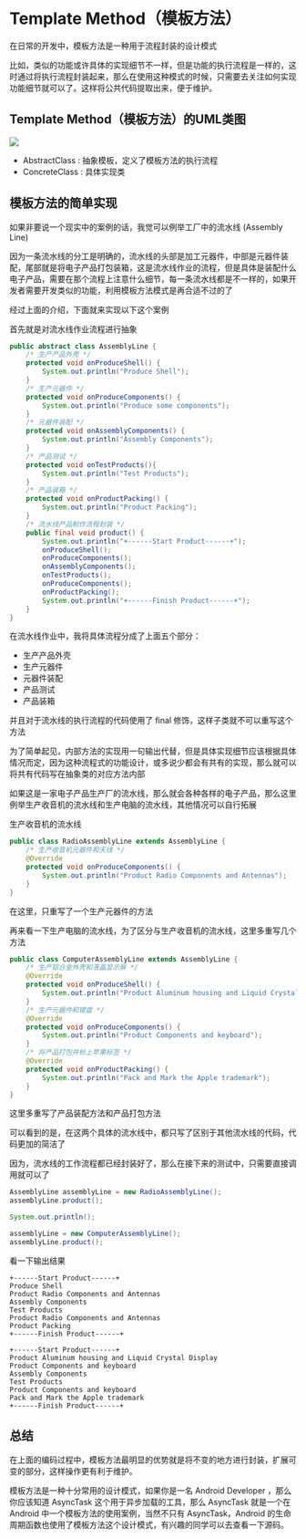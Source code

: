 # Template Method（模板方法）

在日常的开发中，模板方法是一种用于流程封装的设计模式

比如，类似的功能或许具体的实现细节不一样，但是功能的执行流程是一样的，这时通过将执行流程封装起来，那么在使用这种模式的时候，只需要去关注如何实现功能细节就可以了。这样将公共代码提取出来，便于维护。

## Template Method（模板方法）的UML类图
![](http://my.csdn.net/uploads/201204/02/1333348131_8870.jpg)

 + AbstractClass : 抽象模板，定义了模板方法的执行流程
 + ConcreteClass : 具体实现类


## 模板方法的简单实现

如果非要说一个现实中的案例的话，我觉可以例举工厂中的流水线 (Assembly Line)

因为一条流水线的分工是明确的，流水线的头部是加工元器件，中部是元器件装配，尾部就是将电子产品打包装箱，这是流水线作业的流程，但是具体是装配什么电子产品，需要在那个流程上注意什么细节，每一条流水线都是不一样的，如果开发者需要开发类似的功能，利用模板方法模式是再合适不过的了

经过上面的介绍，下面就来实现以下这个案例

首先就是对流水线作业流程进行抽象
```java
public abstract class AssemblyLine {
    /* 生产产品外壳 */
    protected void onProduceShell() {
        System.out.println("Produce Shell");
    }
    /* 生产元器件 */
    protected void onProduceComponents() {
        System.out.println("Produce some components");
    }
    /* 元器件装配 */
    protected void onAssemblyComponents() {
        System.out.println("Assembly Components");
    }
    /* 产品测试 */
    protected void onTestProducts(){
        System.out.println("Test Products");
    }
    /* 产品装箱 */
    protected void onProductPacking() {
        System.out.println("Product Packing");
    }
    /* 流水线产品制作流程封装 */
    public final void product() {
        System.out.println("+------Start Product------+");
        onProduceShell();
        onProduceComponents();
        onAssemblyComponents();
        onTestProducts();
        onProduceComponents();
        onProductPacking();
        System.out.println("+------Finish Product------+");
    }
}
```

在流水线作业中，我将具体流程分成了上面五个部分：

 + 生产产品外壳
 + 生产元器件
 + 元器件装配
 + 产品测试
 + 产品装箱

并且对于流水线的执行流程的代码使用了 final 修饰，这样子类就不可以重写这个方法

为了简单起见，内部方法的实现用一句输出代替，但是具体实现细节应该根据具体情况而定，因为这种流程式的功能设计，或多说少都会有共有的实现，那么就可以将共有代码写在抽象类的对应方法内部

如果这是一家电子产品生产厂的流水线，那么就会各种各样的电子产品，那么这里例举生产收音机的流水线和生产电脑的流水线，其他情况可以自行拓展

生产收音机的流水线
```java
public class RadioAssemblyLine extends AssemblyLine {
    /* 生产收音机元器件和天线 */
    @Override
    protected void onProduceComponents() {
        System.out.println("Product Radio Components and Antennas");
    }
}
```
在这里，只重写了一个生产元器件的方法

再来看一下生产电脑的流水线，为了区分与生产收音机的流水线，这里多重写几个方法
```java
public class ComputerAssemblyLine extends AssemblyLine {
    /* 生产铝合金外壳和液晶显示屏 */
    @Override
    protected void onProduceShell() {
        System.out.println("Product Aluminum housing and Liquid Crystal Display");
    }
    /* 生产元器件和键盘 */
    @Override
    protected void onProduceComponents() {
        System.out.println("Product Components and keyboard");
    }
    /* 将产品打包并标上苹果标签 */
    @Override
    protected void onProductPacking() {
        System.out.println("Pack and Mark the Apple trademark");
    }
}
```
这里多重写了产品装配方法和产品打包方法

可以看到的是，在这两个具体的流水线中，都只写了区别于其他流水线的代码，代码更加的简洁了

因为，流水线的工作流程都已经封装好了，那么在接下来的测试中，只需要直接调用就可以了
```java
AssemblyLine assemblyLine = new RadioAssemblyLine();
assemblyLine.product();

System.out.println();

assemblyLine = new ComputerAssemblyLine();
assemblyLine.product();
```

看一下输出结果
```console
+------Start Product------+
Produce Shell
Product Radio Components and Antennas
Assembly Components
Test Products
Product Radio Components and Antennas
Product Packing
+------Finish Product------+

+------Start Product------+
Product Aluminum housing and Liquid Crystal Display
Product Components and keyboard
Assembly Components
Test Products
Product Components and keyboard
Pack and Mark the Apple trademark
+------Finish Product------+
```

## 总结

在上面的编码过程中，模板方法最明显的优势就是将不变的地方进行封装，扩展可变的部分，这样操作更有利于维护。

模板方法是一种十分常用的设计模式，如果你是一名 Android Developer ，那么你应该知道 AsyncTask 这个用于异步加载的工具，那么 AsyncTask 就是一个在 Android 中一个模板方法的使用案例，当然不只有 AsyncTask，Android 的生命周期函数也使用了模板方法这个设计模式，有兴趣的同学可以去查看一下源码。